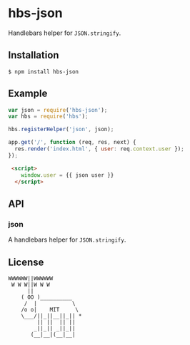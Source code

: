 # hbs-json

  Handlebars helper for `JSON.stringify`.

## Installation
  
    $ npm install hbs-json

## Example

```js
var json = require('hbs-json');
var hbs = require('hbs');

hbs.registerHelper('json', json);

app.get('/', function (req, res, next) {
  res.render('index.html', { user: req.context.user });
});
```

```html
 <script>
    window.user = {{ json user }}
  </script>
```

## API

### json
  
  A handlebars helper for `JSON.stringify`.


## License

```
WWWWWW||WWWWWW
 W W W||W W W
      ||
    ( OO )__________
     /  |           \
    /o o|    MIT     \
    \___/||_||__||_|| *
         || ||  || ||
        _||_|| _||_||
       (__|__|(__|__|
```